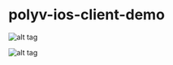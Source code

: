 polyv-ios-client-demo
=====================



![alt tag](https://cloud.githubusercontent.com/assets/3022663/3977402/5104140a-2838-11e4-8a68-93ac90772790.jpg)


![alt tag](https://cloud.githubusercontent.com/assets/3022663/3977407/5b9bcd72-2838-11e4-8a76-b97cc7d2451e.jpg)
